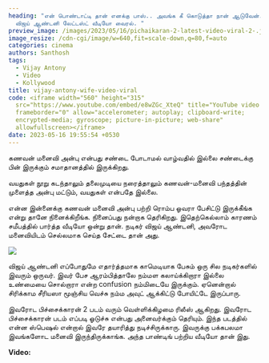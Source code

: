 ```yaml
---
heading: "என் பொண்டாட்டி தான் எனக்கு பாஸ்.. அவங்க கீ கொடுத்தா நான் ஆடுவேன்..
  விஜய் ஆண்டனி லேட்டஸ்ட் வீடியோ வைரல். "
preview_image: /images/2023/05/16/pichaikaran-2-latest-video-viral-2-.jpg
image_resize: /cdn-cgi/image/w=640,fit=scale-down,q=80,f=auto
categories: cinema
authors: Santhosh
tags:
  - Vijay Antony
  - Video
  - Kollywood
title: vijay-antony-wife-video-viral
code: <iframe width="560" height="315"
  src="https://www.youtube.com/embed/e8wZGc_XteQ" title="YouTube video player"
  frameborder="0" allow="accelerometer; autoplay; clipboard-write;
  encrypted-media; gyroscope; picture-in-picture; web-share"
  allowfullscreen></iframe>
date: 2023-05-16 19:55:54 +0530
---
```

கணவன் மனைவி அன்பு
என்பது சண்டை போடாமல் வாழ்வதில் இல்லை 
சண்டைக்கு பின் இருக்கும் சமாதானத்தில் இருக்கிறது.  

வயதுகள் நூறு கடந்தாலும் தலைமுடியை நரைத்தாலும் கணவன்-மனைவி பந்தத்தின் முளைத்த அன்பு மட்டும், வயதுகள் என்பதே இல்லை. 

என்ன இன்னைக்கு கணவன் மனைவி அன்பு பற்றி ரொம்ப ஓவரா பேசிட்டு இருக்கீங்க என்று தானே நினைக்கிறீங்க. நினைப்பது நன்றாக தெரிகிறது. இதெற்கெல்லாம் காரணம் சமீபத்தில் பார்த்த வீடியோ ஒன்று தான். நடிகர் விஜய் ஆண்டனி, அவரோட மனைவியிடம் செல்லமாக செய்த சேட்டை தான் அது.

![](/images/2023/05/16/pichaikaran-2-latest-video-viral-1-.jpg)

விஜய் ஆண்டனி எப்போதுமே எதார்த்தமாக காமெடியாக பேசும் ஒரு சில நடிகர்களில் இவரும் ஒருவர். இவர் பேச ஆரம்பித்தாலே நம்மள கலாய்க்கிறாரா இல்லை உண்மையை சொல்றாரா என்ற confusion நம்மிடையே இருக்கும். ஏனென்றால் சிரிக்காம சீரியஸா மூஞ்சிய வெச்சு நம்ம அவுட் ஆக்கிட்டு போயிட்டே இருப்பாரு.

இவரோட பிச்சைக்காரன் 2 படம் வரும் வெள்ளிக்கிழமை ரிலீஸ் ஆகிறது. இவரோட பிச்சைக்காரன் படம் எப்படி ஓடுச்சு என்பது அனைவர்க்கும் தெரியும். இந்த படத்தில் என்ன ஸ்பெஷல் என்றால் இவரே தயாரித்து நடிச்சிருக்காரு. இவருக்கு பக்கபலமா இவங்களோட மனைவி இருந்திருக்காங்க. அந்த பாண்டிங் பற்றிய வீடியோ தான் இது. 

**V﻿ideo:**